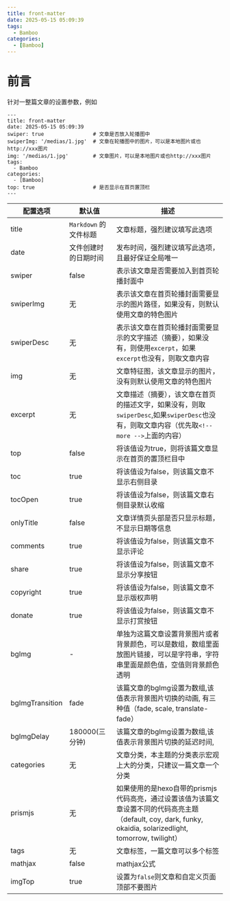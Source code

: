 ```yaml
---
title: front-matter
date: 2025-05-15 05:09:39
tags:
  - Bamboo
categories:
  - [Bamboo]
---
```



# 前言

针对一整篇文章的设置参数，例如

```
---
title: front-matter
date: 2025-05-15 05:09:39
swiper: true                # 文章是否放入轮播图中
swiperImg: '/medias/1.jpg'  # 文章在轮播图中的图片，可以是本地图片或也http://xxx图片
img: '/medias/1.jpg'        # 文章图片，可以是本地图片或也http://xxx图片
tags:
  - Bamboo
categories:
  - [Bamboo]
top: true                   # 是否显示在首页置顶栏
---
```

| 配置选项   | 默认值                      | 描述                                                         |
| ---------- | --------------------------- | ------------------------------------------------------------ |
| title      | `Markdown` 的文件标题        | 文章标题，强烈建议填写此选项                                 |
| date       | 文件创建时的日期时间          | 发布时间，强烈建议填写此选项，且最好保证全局唯一  
| swiper     | false                       | 表示该文章是否需要加入到首页轮播封面中
| swiperImg  | 无                       | 表示该文章在首页轮播封面需要显示的图片路径，如果没有，则默认使用文章的特色图片
| swiperDesc  | 无                       | 表示该文章在首页轮播封面需要显示的文字描述（摘要），如果没有，则使用`excerpt`，如果`excerpt`也没有，则取文章内容
| img        | 无                          | 文章特征图，该文章显示的图片，没有则默认使用文章的特色图片
| excerpt        | 无                          | 文章描述（摘要），该文章在首页的描述文字，如果没有，则取`swiperDesc`,如果`swiperDesc`也没有，则取文章内容（优先取`<!-- more -->`上面的内容）
| top        | false                       | 将该值设为true，则将该篇文章显示在首页的置顶栏目中
| toc        | true                       | 将该值设为false，则该篇文章不显示右侧目录
| tocOpen    | true                       | 将该值设为false，则该篇文章右侧目录默认收缩 
| onlyTitle        | false                       | 文章详情页头部是否只显示标题，不显示日期等信息
| comments   | true                       | 将该值设为false，则该篇文章不显示评论 
| share   | true                       | 将该值设为false，则该篇文章不显示分享按钮
| copyright   | true                       | 将该值设为false，则该篇文章不显示版权声明
| donate   | true                       | 将该值设为false，则该篇文章不显示打赏按钮
| bgImg   | -                       | 单独为这篇文章设置背景图片或者背景颜色，可以是数组，数组里面放图片链接，可以是字符串，字符串里面是颜色值，空值则背景颜色透明 
| bgImgTransition   | fade        | 该篇文章的bgImg设置为数组,该值表示背景图片切换的动画, 有三种值（fade, scale, translate-fade）
| bgImgDelay   | 180000(三分钟)        | 该篇文章的bgImg设置为数组,该值表示背景图片切换的延迟时间, 
| categories | 无                          | 文章分类，本主题的分类表示宏观上大的分类，只建议一篇文章一个分类 | 
| prismjs | 无                          | 如果使用的是hexo自带的prismjs代码高亮，通过设置该值为该篇文章设置不同的代码高亮主题（default, coy, dark, funky, okaidia, solarizedlight, tomorrow, twilight） |
| tags       | 无                          | 文章标签，一篇文章可以多个标签  
| mathjax       | false                          | mathjax公式
| imgTop       | true                | 设置为`false`则文章和自定义页面顶部不要图片
